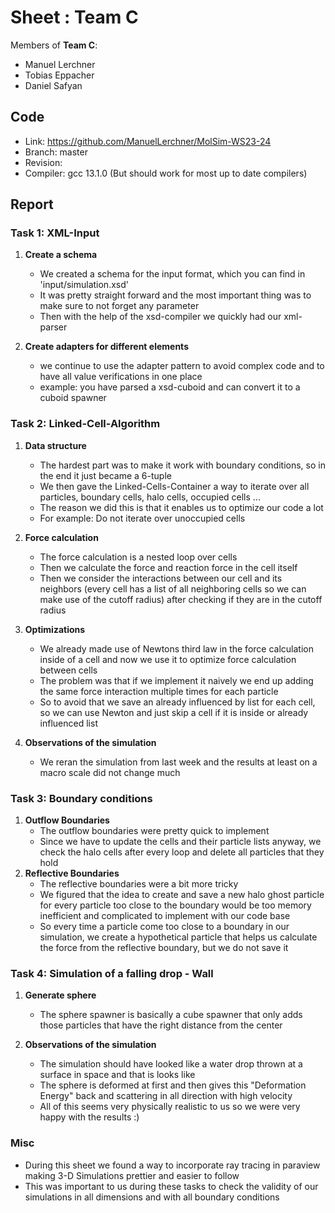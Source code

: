 # Sheet <TODO>: Team C

Members of **Team C**:

* Manuel Lerchner
* Tobias Eppacher
* Daniel Safyan

## Code

* Link:     <https://github.com/ManuelLerchner/MolSim-WS23-24>
* Branch:   master
* Revision: <TODO>
* Compiler: gcc 13.1.0 (But should work for most up to date compilers)

## Report

### Task 1: XML-Input

1. **Create a schema**
    - We created a schema for the input format, which you can find in 'input/simulation.xsd'
    - It was pretty straight forward and the most important thing was to make sure to not forget any parameter
    - Then with the help of the xsd-compiler we quickly had our xml-parser
    
2. **Create adapters for different elements**
    - we continue to use the adapter pattern to avoid complex code and to have all value verifications in one place
    - example: you have parsed a xsd-cuboid and can convert it to a cuboid spawner

### Task 2: Linked-Cell-Algorithm

1. **Data structure**
    - The hardest part was to make it work with boundary conditions, so in the end it just became a 6-tuple
    - We then gave the Linked-Cells-Container a way to iterate over all particles, boundary cells, halo cells, occupied cells ...
    - The reason we did this is that it enables us to optimize our code a lot
    - For example: Do not iterate over unoccupied cells

2. **Force calculation**
   - The force calculation is a nested loop over cells
   - Then we calculate the force and reaction force in the cell itself
   - Then we consider the interactions between our cell and its neighbors (every cell has a list of all neighboring cells so we can make use of the cutoff radius)
after checking if they are in the cutoff radius

3. **Optimizations**
    - We already made use of Newtons third law in the force calculation inside of a cell
and now we use it to optimize force calculation between cells
    - The problem was that if we implement it naively we end up adding the same force
interaction multiple times for each particle
    - So to avoid that we save an already influenced by list for each cell, so we can use Newton
and just skip a cell if it is inside or already influenced list
4. **Observations of the simulation**
   - We reran the simulation from last week and the results at least on a macro scale did not change much 


### Task 3: Boundary conditions

1. **Outflow Boundaries**
   - The outflow boundaries were pretty quick to implement
   - Since we have to update the cells and their particle lists anyway, we check the halo cells after every loop
and delete all particles that they hold
2. **Reflective Boundaries**
   - The reflective boundaries were a bit more tricky
   - We figured that the idea to create and save a new halo ghost particle for every 
particle too close to the boundary would be too memory inefficient and complicated to implement 
with our code base
   - So every time a particle come too close to a boundary in our simulation, we create a hypothetical particle
that helps us calculate the force from the reflective boundary, but we do not save it 

### Task 4: Simulation of a falling drop - Wall
1. **Generate sphere**
    - The sphere spawner is basically a cube spawner that only adds those particles that have the right distance from the center

2. **Observations of the simulation**
    - The simulation should have looked like a water drop thrown at a surface in space and that is looks like
    - The sphere is deformed at first and then gives this "Deformation Energy" back and scattering in all direction with 
high velocity
    - All of this seems very physically realistic to us so we were very happy with the results :)
### Misc

- During this sheet we found a way to incorporate ray tracing in paraview making 3-D Simulations prettier and easier to follow 
- This was important to us during these tasks to check the validity of our simulations in all dimensions and with all boundary conditions
